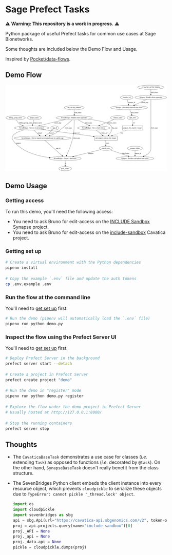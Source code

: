 # Sage Prefect Tasks

⚠️ **Warning: This repository is a work in progress.** ⚠️

Python package of useful Prefect tasks for common use cases at Sage Bionetworks.

Some thoughts are included below the Demo Flow and Usage.

Inspired by [Pocket/data-flows](https://github.com/Pocket/data-flows).

## Demo Flow

![Demo Flow](flow.png)

## Demo Usage

### Getting access

To run this demo, you'll need the following access:

- You need to ask Bruno for edit-access on the [INCLUDE Sandbox](https://www.synapse.org/#!Synapse:syn31937702/wiki/) Synapse project.
- You need to ask Bruno for edit-access on the [include-sandbox](https://cavatica.sbgenomics.com/u/bgrande/include-sandbox) Cavatica project.

### Getting set up

```sh
# Create a virtual environment with the Python dependencies
pipenv install

# Copy the example `.env` file and update the auth tokens
cp .env.example .env
```

### Run the flow at the command line

You'll need to [get set up](#getting-set-up) first.

```sh
# Run the demo (pipenv will automatically load the `.env` file)
pipenv run python demo.py
```

### Inspect the flow using the Prefect Server UI

You'll need to [get set up](#getting-set-up) first.

```sh
# Deploy Prefect Server in the background
prefect server start --detach

# Create a project in Prefect Server
prefect create project "demo"

# Run the demo in "register" mode
pipenv run python demo.py register

# Explore the flow under the demo project in Prefect Server
# Usually hosted at http://127.0.0.1:8080/

# Stop the running containers
prefect server stop
```

## Thoughts

- The `CavaticaBaseTask` demonstrates a use case for classes (_i.e._ extending `Task`) as opposed to functions (_i.e._ decorated by `@task`). On the other hand, `SynapseBaseTask` doesn't really benefit from the class structure.

- The SevenBridges Python client embeds the client instance into every resource object, which prevents `cloudpickle` to serialize these objects due to `TypeError: cannot pickle '_thread.lock' object`.

  ```python
  import os
  import cloudpickle
  import sevenbridges as sbg
  api = sbg.Api(url="https://cavatica-api.sbgenomics.com/v2", token=os.environ["SB_AUTH_TOKEN"])
  proj = api.projects.query(name="include-sandbox")[0]
  proj._API = None
  proj._api = None
  proj._data.api = None
  pickle = cloudpickle.dumps(proj)
  ```
